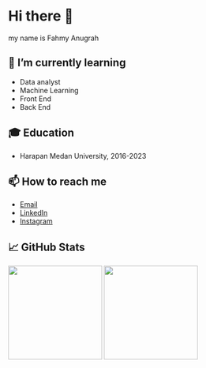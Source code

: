 # Hi there 👋
my name is Fahmy Anugrah

## 🌱 I’m currently learning
- Data analyst
- Machine Learning
- Front End
- Back End

## 🎓 Education
- Harapan Medan University, 2016-2023

## 📫 How to reach me
- [Email](mailto:fahmirty@gmail.com)
- [LinkedIn](https://linkedin.com/in/fahmy-anugrah/)
- [Instagram](https://instagram.com/famiredoooo)

## 📈 GitHub Stats
<img height="190em" src="https://github-readme-stats-eight-theta.vercel.app/api?username=skr-g16&show_icons=true&theme=algolia&card_widht=500cm"/>
<img height="190em" src="https://github-readme-stats-eight-theta.vercel.app/api/top-langs/?username=skr-g16&layout=compact&langs_count=8&theme=algolia&card_widht=500"/>

<!--
**skr-g16/skr-g16** is a ✨ _special_ ✨ repository because its `README.md` (this file) appears on your GitHub profile.

Here are some ideas to get you started:

- 🔭 I’m currently working on ...
- 🌱 I’m currently learning ...
- 👯 I’m looking to collaborate on ...
- 🤔 I’m looking for help with ...
- 💬 Ask me about ...

- 😄 Pronouns: ...
- ⚡ Fun fact: ...
-->
